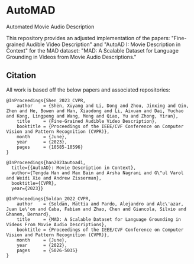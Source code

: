 # AutoMAD
Automated Movie Audio Description

This repository provides an adjusted implementation of the papers: "Fine-grained Audible Video Description" and "AutoAD I: Movie Description in Context" for the MAD dataset: "MAD: A Scalable Dataset for Language Grounding in Videos from Movie Audio Descriptions."

## Citation

All work is based off the below papers and associated repositories:

```
@InProceedings{Shen_2023_CVPR,
    author    = {Shen, Xuyang and Li, Dong and Zhou, Jinxing and Qin, Zhen and He, Bowen and Han, Xiaodong and Li, Aixuan and Dai, Yuchao and Kong, Lingpeng and Wang, Meng and Qiao, Yu and Zhong, Yiran},
    title     = {Fine-Grained Audible Video Description},
    booktitle = {Proceedings of the IEEE/CVF Conference on Computer Vision and Pattern Recognition (CVPR)},
    month     = {June},
    year      = {2023},
    pages     = {10585-10596}
}
```
```
@InProceedings{han2023autoad1,
  title={{AutoAD}: Movie Description in Context},  
  author={Tengda Han and Max Bain and Arsha Nagrani and G\"ul Varol and Weidi Xie and Andrew Zisserman},  
  booktitle={CVPR},  
  year={2023}}
```
```
@InProceedings{Soldan_2022_CVPR,
    author    = {Soldan, Mattia and Pardo, Alejandro and Alc\'azar, Juan Le\'on and Caba, Fabian and Zhao, Chen and Giancola, Silvio and Ghanem, Bernard},
    title     = {MAD: A Scalable Dataset for Language Grounding in Videos From Movie Audio Descriptions},
    booktitle = {Proceedings of the IEEE/CVF Conference on Computer Vision and Pattern Recognition (CVPR)},
    month     = {June},
    year      = {2022},
    pages     = {5026-5035}
}
```
